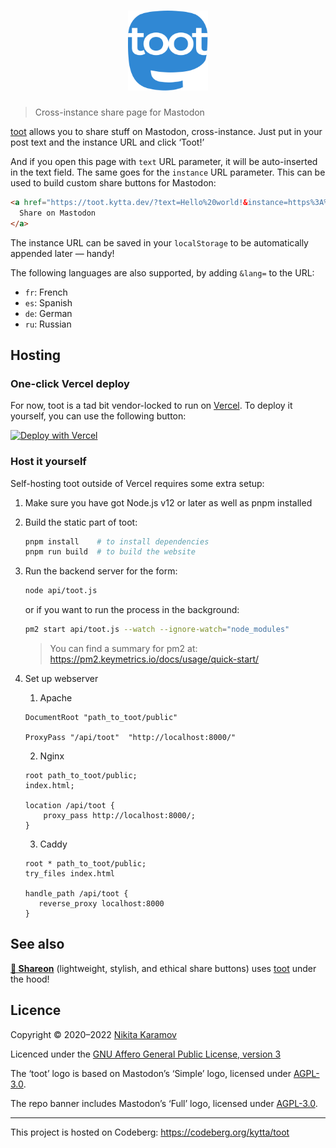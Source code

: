<h1 align="center"><img src="assets/logo.svg" width="128" height="128" alt="toot"></h1>

> Cross-instance share page for Mastodon

[toot] allows you to share stuff on Mastodon, cross-instance. Just put in your
post text and the instance URL and click ‘Toot!’

And if you open this page with `text` URL parameter, it will be auto-inserted
in the text field. The same goes for the `instance` URL parameter. This can be
used to build custom share buttons for Mastodon:

```html
<a href="https://toot.kytta.dev/?text=Hello%20world!&instance=https%3A%2F%2Fmastodon.xyz">
  Share on Mastodon
</a>
```

The instance URL can be saved in your `localStorage` to be automatically
appended later — handy!

The following languages are also supported, by adding `&lang=` to the URL:

- `fr`: French
- `es`: Spanish
- `de`: German
- `ru`: Russian

## Hosting

### One-click Vercel deploy

For now, toot is a tad bit vendor-locked to run on
[Vercel](https://vercel.com/). To deploy it yourself, you can use the following
button:

[![Deploy with Vercel](https://vercel.com/button)](https://vercel.com/new/clone?repository-url=https%3A%2F%2Fgithub.com%2Fkytta%2Ftoot)

### Host it yourself

Self-hosting toot outside of Vercel requires some extra setup:

1. Make sure you have got Node.js v12 or later as well as pnpm installed

2. Build the static part of toot:

   ```sh
   pnpm install    # to install dependencies
   pnpm run build  # to build the website
   ```

3. Run the backend server for the form:

   ```sh
   node api/toot.js
   ```

   or if you want to run the process in the background:

   ```sh
   pm2 start api/toot.js --watch --ignore-watch="node_modules"
   ```

   > You can find a summary for pm2 at: https://pm2.keymetrics.io/docs/usage/quick-start/

4. Set up webserver

   1. Apache

   ```apacheconf
   DocumentRoot "path_to_toot/public"

   ProxyPass "/api/toot"  "http://localhost:8000/"
   ```

   2. Nginx

   ```nginxconf
   root path_to_toot/public;
   index.html;

   location /api/toot {
       proxy_pass http://localhost:8000/;
   }
   ```

   3. Caddy

   ```caddy
   root * path_to_toot/public;
   try_files index.html

   handle_path /api/toot {
      reverse_proxy localhost:8000
   }
   ```

## See also

**[📯 Shareon](https://shareon.js.org)**
(lightweight, stylish, and ethical share buttons) uses [toot] under the hood!

## Licence

Copyright © 2020–2022 [Nikita Karamov](https://www.kytta.dev/)

Licenced under the [GNU Affero General Public License, version 3](https://spdx.org/licenses/AGPL-3.0-only.html)

The ‘toot’ logo is based on Mastodon’s ‘Simple’ logo, licensed under [AGPL-3.0](https://www.gnu.org/licenses/agpl-3.0.html).

The repo banner includes Mastodon’s ‘Full’ logo, licensed under [AGPL-3.0](https://www.gnu.org/licenses/agpl-3.0.html).

---

This project is hosted on Codeberg: <https://codeberg.org/kytta/toot>

[toot]: https://toot.kytta.dev/
